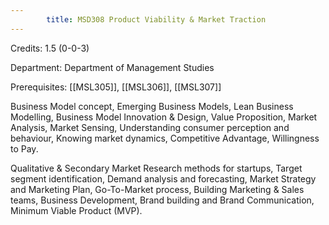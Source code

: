 ```yaml
---
        title: MSD308 Product Viability & Market Traction
---
```

Credits: 1.5 (0-0-3)

Department: Department of Management Studies

Prerequisites: [[MSL305]], [[MSL306]], [[MSL307]]

Business Model concept, Emerging Business Models, Lean Business Modelling, Business Model Innovation & Design, Value Proposition, Market Analysis, Market Sensing, Understanding consumer perception and behaviour, Knowing market dynamics, Competitive Advantage, Willingness to Pay.

Qualitative & Secondary Market Research methods for startups, Target segment identification, Demand analysis and forecasting, Market Strategy and Marketing Plan, Go-To-Market process, Building Marketing & Sales teams, Business Development, Brand building and Brand Communication, Minimum Viable Product (MVP).
